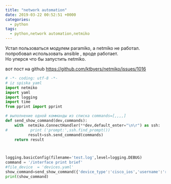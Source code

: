 ```yaml
---
title: "network automation"
date: 2019-03-22 00:52:51 +0000
categories:
  - python
tags:
  - python,network automation,netmiko
---
```



Устал  пользоваться модулем paramiko, а netmiko не работал. попробовал использовать ansible , вроде работает.  
Но  уперся что бы запустить netmiko.

вот пост на github https://github.com/ktbyers/netmiko/issues/1016



```python
# -*- coding: utf-8 -*-
# iz spiska yaml
import netmiko
import yaml
import logging
import time
from pprint import pprint

# выполнение одной комманды из списка commands=[,,,,]
def send_show_command(dev,commands):
    with  netmiko.ConnectHandler(**dev,default_enter="\n\r") as ssh:
#          print ('prompt:',ssh.find_prompt())
          result=ssh.send_command(commands)
    return result



logging.basicConfig(filename='test.log',level=logging.DEBUG)
command = '/interface print brief'
#file_device  = 'devices.yaml'
show_command=send_show_command({'device_type':'cisco_ios','username':'root+ct80h','password':'root','verbose':True,'ip':'192.168.30.20'},command)
print(show_command)


```
